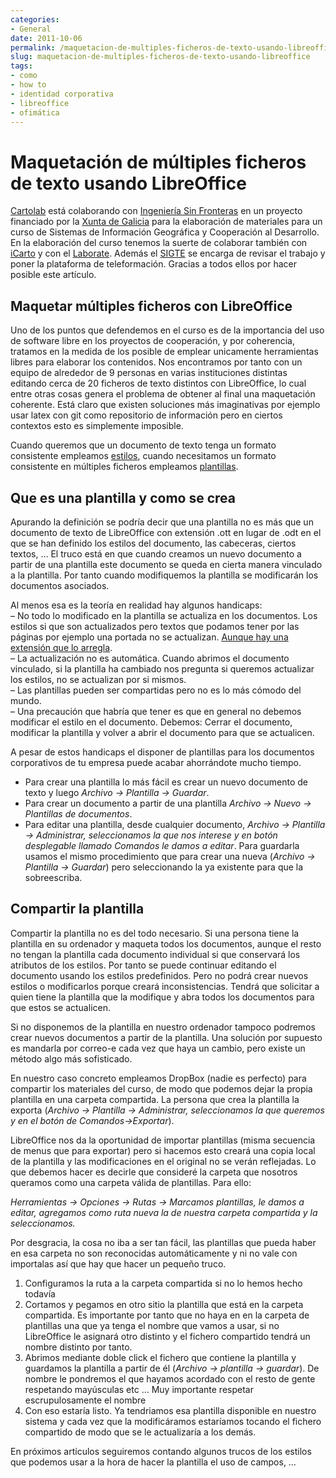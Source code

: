 ```yaml
---
categories:
- General
date: 2011-10-06
permalink: /maquetacion-de-multiples-ficheros-de-texto-usando-libreoffice/396/
slug: maquetacion-de-multiples-ficheros-de-texto-usando-libreoffice
tags:
- como
- how to
- identidad corporativa
- libreoffice
- ofimática
---
```


# Maquetación de múltiples ficheros de texto usando LibreOffice

[Cartolab](http://cartolab.udc.es) está colaborando con [Ingeniería Sin Fronteras](http://www.isf.es) en un proyecto financiado por la [Xunta de Galicia](http://www.xunta.es/) para la elaboración de materiales para un curso de Sistemas de Información Geográfica y Cooperación al Desarrollo. En la elaboración del curso tenemos la suerte de colaborar también con [iCarto](http://icarto.es/) y con el [Laborate](http://laborate.usc.es/es/). Además el [SIGTE](http://www.sigte.udg.edu/sigte_es/) se encarga de revisar el trabajo y poner la plataforma de teleformación. Gracias a todos ellos por hacer posible este artículo.

## Maquetar múltiples ficheros con LibreOffice

Uno de los puntos que defendemos en el curso es de la importancia del uso de software libre en los proyectos de cooperación, y por coherencia, tratamos en la medida de los posible de emplear unicamente herramientas libres para elaborar los contenidos. Nos encontramos por tanto con un equipo de alrededor de 9 personas en varias instituciones distintas editando cerca de 20 ficheros de texto distintos con LibreOffice, lo cual entre otras cosas genera el problema de obtener al final una maquetación coherente. Está claro que existen soluciones más imaginativas por ejemplo usar latex con git como repositorio de información pero en ciertos contextos esto es simplemente imposible.

Cuando queremos que un documento de texto tenga un formato consistente empleamos [estilos](http://wiki.documentfoundation.org/cgi_img_auth.php/c/cc/0206WG3-IntroductionToStyles.pdf), cuando necesitamos un formato consistente en múltiples ficheros empleamos [plantillas](http://wiki.documentfoundation.org/cgi_img_auth.php/6/6e/0103GS3-StylesAndTemplates.pdf).

## Que es una plantilla y como se crea

Apurando la definición se podría decir que una plantilla no es más que un documento de texto de LibreOffice con extensión .ott en lugar de .odt en el que se han definido los estilos del documento, las cabeceras, ciertos textos, … El truco está en que cuando creamos un nuevo documento a partir de una plantilla este documento se queda en cierta manera vinculado a la plantilla. Por tanto cuando modifiquemos la plantilla se modificarán los documentos asociados.

Al menos esa es la teoría en realidad hay algunos handicaps:  
– No todo lo modificado en la plantilla se actualiza en los documentos. Los estilos si que son actualizados pero textos que podamos tener por las páginas por ejemplo una portada no se actualizan. [Aunque hay una extensión que lo arregla](http://extensions.services.openoffice.org/en/project/templatechanger).  
– La actualización no es automática. Cuando abrimos el documento vinculado, si la plantilla ha cambiado nos pregunta si queremos actualizar los estilos, no se actualizan por si mismos.  
– Las plantillas pueden ser compartidas pero no es lo más cómodo del mundo.  
– Una precaución que habría que tener es que en general no debemos modificar el estilo en el documento. Debemos: Cerrar el documento, modificar la plantilla y volver a abrir el documento para que se actualicen.

A pesar de estos handicaps el disponer de plantillas para los documentos corporativos de tu empresa puede acabar ahorrándote mucho tiempo.

- Para crear una plantilla lo más fácil es crear un nuevo documento de texto y luego *Archivo -&gt; Plantilla -&gt; Guardar*.
- Para crear un documento a partir de una plantilla *Archivo -&gt; Nuevo -&gt; Plantillas de documentos*.
- Para editar una plantilla, desde cualquier documento, *Archivo -&gt; Plantilla -&gt; Administrar, seleccionamos la que nos interese y en botón desplegable llamado Comandos le damos a editar*. Para guardarla usamos el mismo procedimiento que para crear una nueva (*Archivo -&gt; Plantilla -&gt; Guardar*) pero seleccionando la ya existente para que la sobreescriba.

## Compartir la plantilla

Compartir la plantilla no es del todo necesario. Si una persona tiene la plantilla en su ordenador y maqueta todos los documentos, aunque el resto no tengan la plantilla cada documento individual si que conservará los atributos de los estilos. Por tanto se puede continuar editando el documento usando los estilos predefinidos. Pero no podrá crear nuevos estilos o modificarlos porque creará inconsistencias. Tendrá que solicitar a quien tiene la plantilla que la modifique y abra todos los documentos para que estos se actualicen.

Si no disponemos de la plantilla en nuestro ordenador tampoco podremos crear nuevos documentos a partir de la plantilla. Una solución por supuesto es mandarla por correo-e cada vez que haya un cambio, pero existe un método algo más sofisticado.

En nuestro caso concreto empleamos DropBox (nadie es perfecto) para compartir los materiales del curso, de modo que podemos dejar la propia plantilla en una carpeta compartida. La persona que crea la plantilla la exporta (*Archivo -&gt; Plantilla -&gt; Administrar, seleccionamos la que queremos y en el botón de Comandos-&gt;Exportar*).

LibreOffice nos da la oportunidad de importar plantillas (misma secuencia de menus que para exportar) pero si hacemos esto creará una copia local de la plantilla y las modificaciones en el original no se verán reflejadas. Lo que debemos hacer es decirle que consideré la carpeta que nosotros queramos como una carpeta válida de plantillas. Para ello:

*Herramientas -&gt; Opciones -&gt; Rutas -&gt; Marcamos plantillas, le damos a editar, agregamos como ruta nueva la de nuestra carpeta compartida y la seleccionamos.*

Por desgracia, la cosa no iba a ser tan fácil, las plantillas que pueda haber en esa carpeta no son reconocidas automáticamente y ni no vale con importalas así que hay que hacer un pequeño truco.

1. Configuramos la ruta a la carpeta compartida si no lo hemos hecho todavía
2. Cortamos y pegamos en otro sitio la plantilla que está en la carpeta compartida. Es importante por tanto que no haya en en la carpeta de plantillas una que ya tenga el nombre que vamos a usar, si no LibreOffice le asignará otro distinto y el fichero compartido tendrá un nombre distinto por tanto.
3. Abrimos mediante doble click el fichero que contiene la plantilla y guardamos la plantilla a partir de él (*Archivo -&gt; plantilla -&gt; guardar*). De nombre le pondremos el que hayamos acordado con el resto de gente respetando mayúsculas etc … Muy importante respetar escrupulosamente el nombre
4. Con eso estaría listo. Ya tendriamos esa plantilla disponible en nuestro sistema y cada vez que la modificáramos estaríamos tocando el fichero compartido de modo que se le actualizaría a los demás.

En próximos artículos seguiremos contando algunos trucos de los estilos que podemos usar a la hora de hacer la plantilla el uso de campos, …